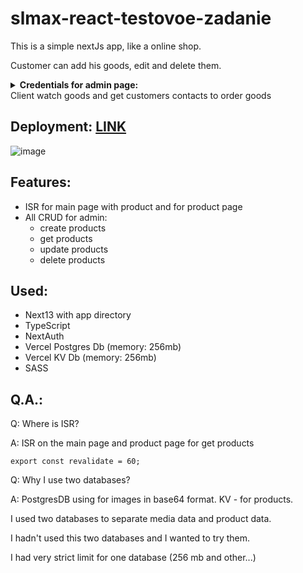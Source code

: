 # slmax-react-testovoe-zadanie

This is a simple nextJs app, like a online shop.

Customer can add his goods, edit and delete them.
<strong>
<details>
 <summary> Credentials for admin page:</summary>
  Login: admin
 
  Password: root
</details>
</strong>
Client watch goods and get customers contacts to order goods

## Deployment: [LINK]([https://slmax-react-testovoe-zadanie-mhrlx9i27-andrewmotevich.vercel.app](https://slmax-react-testovoe-zadanie-dfikoy3r6-andrewmotevich.vercel.app/))

![image](https://github.com/AndrewMotevich/slmax-react-testovoe-zadanie/assets/101500007/f41ac2bf-a3b4-4446-b6c5-3ba1745857e6)


## Features:
- ISR for main page with product and for product page
- All CRUD for admin:
  - create products
  - get products
  - update products
  - delete products

## Used:
- Next13 with app directory
- TypeScript
- NextAuth
- Vercel Postgres Db (memory: 256mb)
- Vercel KV Db (memory: 256mb)
- SASS

## Q.A.:

 Q: Where is ISR?

 A: ISR on the main page and product page for get products
```
export const revalidate = 60;
```

 Q: Why I use two databases?

 A: PostgresDB using for images in base64 format. KV - for products.
 
 I used two databases to separate media data and product data.

 I hadn't used this two databases and I wanted to try them.

 I had very strict limit for one database (256 mb and other...)
